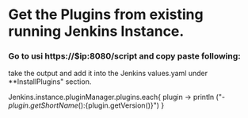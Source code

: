 # Get the Plugins from existing running Jenkins Instance.

###  Go to usi https://$ip:8080/script and copy paste following:

take the output and add it into the Jenkins values.yaml under **InstallPlugins" section.

Jenkins.instance.pluginManager.plugins.each{
  plugin -> 
    println ("- ${plugin.getShortName()}:${plugin.getVersion()}")
}
